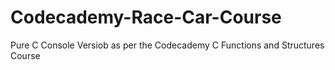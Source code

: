# Codecademy-Race-Car-Course

Pure C Console Versiob as per the Codecademy C Functions and Structures Course
